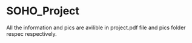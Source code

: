 # SOHO_Project
All the information and pics are avilible in project.pdf file and pics folder respec  respectively.

